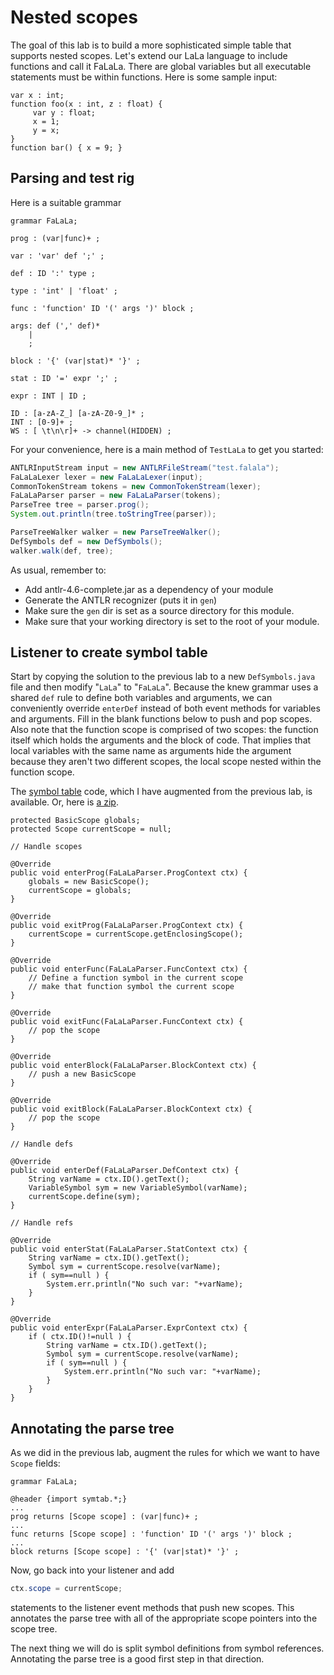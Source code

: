 # Nested scopes

The goal of this lab is to build a more sophisticated simple table that supports nested scopes. Let's extend our LaLa language to include functions and call it FaLaLa.  There are global variables but all executable statements must be within functions. Here is some sample input:

```
var x : int;
function foo(x : int, z : float) {
	 var y : float;
	 x = 1;
	 y = x;
}
function bar() { x = 9; }
```

## Parsing and test rig

Here is a suitable grammar

```
grammar FaLaLa;

prog : (var|func)+ ;

var : 'var' def ';' ;

def : ID ':' type ;

type : 'int' | 'float' ;

func : 'function' ID '(' args ')' block ;

args: def (',' def)*
	|
	;

block : '{' (var|stat)* '}' ;

stat : ID '=' expr ';' ;

expr : INT | ID ;

ID : [a-zA-Z_] [a-zA-Z0-9_]* ;
INT : [0-9]+ ;
WS : [ \t\n\r]+ -> channel(HIDDEN) ;
```

For your convenience, here is a main method of `TestLaLa` to get you started:

```java
ANTLRInputStream input = new ANTLRFileStream("test.falala");
FaLaLaLexer lexer = new FaLaLaLexer(input);
CommonTokenStream tokens = new CommonTokenStream(lexer);
FaLaLaParser parser = new FaLaLaParser(tokens);
ParseTree tree = parser.prog();
System.out.println(tree.toStringTree(parser));

ParseTreeWalker walker = new ParseTreeWalker();
DefSymbols def = new DefSymbols();
walker.walk(def, tree);
```

As usual, remember to:

* Add antlr-4.6-complete.jar as a dependency of your module
* Generate the ANTLR recognizer (puts it in `gen`)
* Make sure the `gen` dir is set as a source directory for this module.
* Make sure that your working directory is set to the root of your module.

## Listener to create symbol table

Start by copying the solution to the previous lab to a new `DefSymbols.java` file and then modify "`LaLa`" to "`FaLaLa`". Because the knew grammar uses a shared `def` rule to define both variables and arguments, we can conveniently override `enterDef` instead of both event methods for variables and arguments. Fill in the blank functions below to push and pop scopes. Also note that the function scope is comprised of two scopes: the function itself which holds the arguments and the block of code. That implies that local variables with the same name as arguments hide the argument because they aren't two different scopes, the local scope nested within the function scope.

The [symbol table](https://github.com/parrt/cs652/tree/master/labs/symtab-func/src/symtab) code, which I have augmented from the previous lab, is available.  Or, here is [a zip](https://github.com/parrt/cs652/tree/master/labs/symtab-func/symtab-func.zip).

```
protected BasicScope globals;
protected Scope currentScope = null;

// Handle scopes

@Override
public void enterProg(FaLaLaParser.ProgContext ctx) {
	globals = new BasicScope();
	currentScope = globals;
}

@Override
public void exitProg(FaLaLaParser.ProgContext ctx) {
	currentScope = currentScope.getEnclosingScope();
}

@Override
public void enterFunc(FaLaLaParser.FuncContext ctx) {
	// Define a function symbol in the current scope
	// make that function symbol the current scope
}

@Override
public void exitFunc(FaLaLaParser.FuncContext ctx) {
	// pop the scope
}

@Override
public void enterBlock(FaLaLaParser.BlockContext ctx) {
	// push a new BasicScope
}

@Override
public void exitBlock(FaLaLaParser.BlockContext ctx) {
	// pop the scope
}

// Handle defs

@Override
public void enterDef(FaLaLaParser.DefContext ctx) {
	String varName = ctx.ID().getText();
	VariableSymbol sym = new VariableSymbol(varName);
	currentScope.define(sym);
}

// Handle refs

@Override
public void enterStat(FaLaLaParser.StatContext ctx) {
	String varName = ctx.ID().getText();
	Symbol sym = currentScope.resolve(varName);
	if ( sym==null ) {
		System.err.println("No such var: "+varName);
	}
}

@Override
public void enterExpr(FaLaLaParser.ExprContext ctx) {
	if ( ctx.ID()!=null ) {
		String varName = ctx.ID().getText();
		Symbol sym = currentScope.resolve(varName);
		if ( sym==null ) {
			System.err.println("No such var: "+varName);
		}
	}
}
```	

## Annotating the parse tree

As we did in the previous lab, augment the rules for which we want to have `Scope` fields:

```
grammar FaLaLa;

@header {import symtab.*;}
...
prog returns [Scope scope] : (var|func)+ ;
...
func returns [Scope scope] : 'function' ID '(' args ')' block ;
...
block returns [Scope scope] : '{' (var|stat)* '}' ;
```

Now, go back into your listener and add
 
```java
ctx.scope = currentScope;
```

statements to the listener event methods that push new scopes. This annotates the parse tree with all of the appropriate scope pointers into the scope tree.

The next thing we will do is split symbol definitions from symbol references. Annotating the parse tree is a good first step in that direction.
